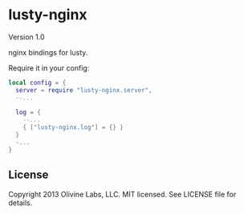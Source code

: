 lusty-nginx
===========

Version 1.0

nginx bindings for lusty.

Require it in your config:

```lua
local config = {
  server = require "lusty-nginx.server",
  --...
  
  log = {
    --...
    { ["lusty-nginx.log"] = {} }
  }
  -...
}
```

License
-------
Copyright 2013 Olivine Labs, LLC. MIT licensed. See LICENSE file for details.
